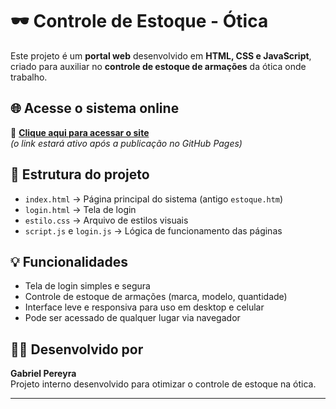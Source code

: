# 🕶️ Controle de Estoque - Ótica

Este projeto é um **portal web** desenvolvido em **HTML, CSS e JavaScript**, criado para auxiliar no **controle de estoque de armações** da ótica onde trabalho.

## 🌐 Acesse o sistema online
🔗 **[Clique aqui para acessar o site](https://languido1.github.io/CONTROLE-DE-ESTOQUE/)**  
*(o link estará ativo após a publicação no GitHub Pages)*

## 📁 Estrutura do projeto
- `index.html` → Página principal do sistema (antigo `estoque.htm`)  
- `login.html` → Tela de login  
- `estilo.css` → Arquivo de estilos visuais  
- `script.js` e `login.js` → Lógica de funcionamento das páginas  

## 💡 Funcionalidades
- Tela de login simples e segura  
- Controle de estoque de armações (marca, modelo, quantidade)  
- Interface leve e responsiva para uso em desktop e celular  
- Pode ser acessado de qualquer lugar via navegador  

## 👨‍💻 Desenvolvido por
**Gabriel Pereyra**  
Projeto interno desenvolvido para otimizar o controle de estoque na ótica.

---
